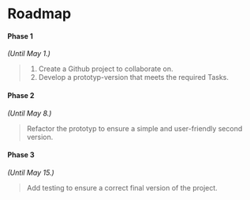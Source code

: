 ﻿

# Roadmap
#### Phase 1
*(Until May 1.)*
>1. Create a Github project to collaborate on.
>2. Develop a prototyp-version that meets the required Tasks.
>
#### Phase 2
*(Until May 8.)*
>Refactor the prototyp to ensure a simple and user-friendly second version.

#### Phase 3
*(Until May 15.)*
> Add testing to ensure a correct final version of the project.
